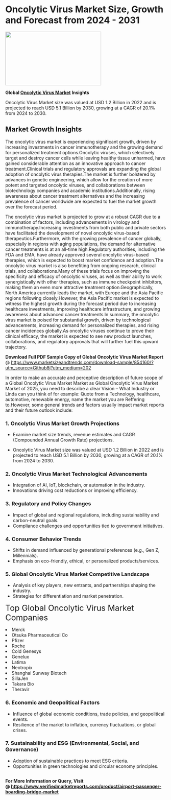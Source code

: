 <H1>Oncolytic Virus Market Size, Growth and Forecast from 2024 - 2031</H1><img class="aligncenter size-medium wp-image-584254" src="https://thirdeyenews.in/wp-content/uploads/2024/09/Global-Market-Research-300x168.jpeg" alt="" width="300" height="168" /><p><strong>Global&nbsp;<a href="https://www.marketsizeandtrends.com/download-sample/854160/?utm_source=Github8j?utm_medium=202">Oncolytic Virus Market</a> Insights</strong></p><p>Oncolytic Virus Market size was valued at USD 1.2 Billion in 2022 and is projected to reach USD 5.1 Billion by 2030, growing at a CAGR of 20.1% from 2024 to 2030.</p><p><h2>Market Growth Insights</h2> <p>The oncolytic virus market is experiencing significant growth, driven by increasing investments in cancer immunotherapy and the growing demand for personalized treatment options.Oncolytic viruses, which selectively target and destroy cancer cells while leaving healthy tissue unharmed, have gained considerable attention as an innovative approach to cancer treatment.Clinical trials and regulatory approvals are expanding the global adoption of oncolytic virus therapies.The market is further bolstered by advances in genetic engineering, which allow for the creation of more potent and targeted oncolytic viruses, and collaborations between biotechnology companies and academic institutions.Additionally, rising awareness about cancer treatment alternatives and the increasing prevalence of cancer worldwide are expected to fuel the market growth over the forecast period. </p> <p>The oncolytic virus market is projected to grow at a robust CAGR due to a combination of factors, including advancements in virology and immunotherapy.Increasing investments from both public and private sectors have facilitated the development of novel oncolytic virus-based therapeutics.Furthermore, with the growing prevalence of cancer globally, especially in regions with aging populations, the demand for alternative cancer treatments is at an all-time high.Regulatory authorities, including the FDA and EMA, have already approved several oncolytic virus-based therapies, which is expected to boost market confidence and adoption.The oncolytic virus market is also benefiting from ongoing research, clinical trials, and collaborations.Many of these trials focus on improving the specificity and efficacy of oncolytic viruses, as well as their ability to work synergistically with other therapies, such as immune checkpoint inhibitors, making them an even more attractive treatment option.Geographically, North America currently leads the market, with Europe and the Asia Pacific regions following closely.However, the Asia Pacific market is expected to witness the highest growth during the forecast period due to increasing healthcare investments, improving healthcare infrastructure, and growing awareness about advanced cancer treatments.In summary, the oncolytic virus market is poised for substantial growth, driven by technological advancements, increasing demand for personalized therapies, and rising cancer incidences globally.As oncolytic viruses continue to prove their clinical efficacy, the market is expected to see new product launches, collaborations, and regulatory approvals that will further fuel this upward trajectory.</p><p><span class=""><strong>Download Full PDF Sample Copy of Global Oncolytic Virus Market Report</strong> @ <a href="https://www.marketsizeandtrends.com/download-sample/854160/?utm_source=Github8j?utm_medium=202" target="_blank">https://www.marketsizeandtrends.com/download-sample/854160/?utm_source=Github8j?utm_medium=202</a></span></p><p>In order to make an accurate and perceptive description of future scope of a Global&nbsp;Oncolytic Virus Market Market as Global&nbsp;Oncolytic Virus Market Market of 2025, you need to describe a clear Vision &ndash; What Industry or Linda can you think of for example: Quote from a Technology, healthcare, automotive, renewable energy, name the market you are Reffering to.However, some general trends and factors usually impact market reports and their future outlook include:</p><h3>1.&nbsp;<strong>Oncolytic Virus Market Growth Projections</strong></h3><ul><li>Examine market size trends, revenue estimates and CAGR (Compounded Annual Growth Rate) projections.</li><li><p>Oncolytic Virus Market size was valued at USD 1.2 Billion in 2022 and is projected to reach USD 5.1 Billion by 2030, growing at a CAGR of 20.1% from 2024 to 2030.</p></li></ul><h3>2.&nbsp;<strong>Oncolytic Virus Market Technological Advancements</strong></h3><ul><li>Integration of AI, IoT, blockchain, or automation in the industry.</li><li>Innovations driving cost reductions or improving efficiency.</li></ul><h3>3.&nbsp;<strong>Regulatory and Policy Changes</strong></h3><ul><li>Impact of global and regional regulations, including sustainability and carbon-neutral goals.</li><li>Compliance challenges and opportunities tied to government initiatives.</li></ul><h3>4.&nbsp;<strong>Consumer Behavior Trends</strong></h3><ul><li>Shifts in demand influenced by generational preferences (e.g., Gen Z, Millennials).</li><li>Emphasis on eco-friendly, ethical, or personalized products/services.</li></ul><h3>5.&nbsp;<strong>Global Oncolytic Virus Market Competitive Landscape</strong></h3><ul><li>Analysis of key players, new entrants, and partnerships shaping the industry.</li><li>Strategies for differentiation and market penetration.</li></ul><p data-pm-slice="1 1 []"><span style="color: inherit; font-family: inherit; font-size: 25px;">Top Global Oncolytic Virus Market Companies</span></p><div class="" data-test-id=""><p><li>Merck</li><li> Otsuka Pharmaceutical Co</li><li> Pfizer</li><li> Roche</li><li> Cold Genesys</li><li> Genelux</li><li> Latima</li><li> Neotropix</li><li> Shanghai Sunway Biotech</li><li> SillaJen</li><li> Takara Bio</li><li> Theravir</li></p></div><h3>6.&nbsp;<strong>Economic and Geopolitical Factors</strong></h3><ul><li>Influence of global economic conditions, trade policies, and geopolitical events.</li><li>Resilience of the market to inflation, currency fluctuations, or global crises.</li></ul><h3>7.&nbsp;<strong>Sustainability and ESG (Environmental, Social, and Governance)</strong></h3><ul><li>Adoption of sustainable practices to meet ESG criteria.</li><li>Opportunities in green technologies and circular economy principles.</li></ul><h2><strong style="font-size: 14px;">For More Information or Query, Visit @&nbsp;</strong><a style="background-color: #ffffff; font-size: 14px;" href="https://www.marketsizeandtrends.com/report/oncolytic-virus-market/" target="_blank">https://www.verifiedmarketreports.com/product/airport-passenger-boarding-bridge-market</a></h2>